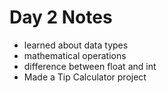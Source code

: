 # Day 2 Notes

- learned about data types
- mathematical operations
- difference between float and int
- Made a Tip Calculator project
